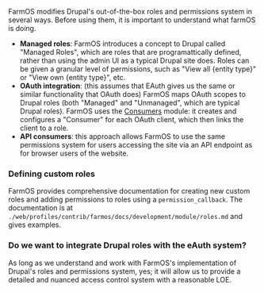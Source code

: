 FarmOS modifies Drupal's out-of-the-box roles and permissions system in several ways. Before using them, it is important to understand what farmOS is doing.

- **Managed roles**: FarmOS introduces a concept to Drupal called "Managed Roles", which are roles that are programattically defined, rather than using the admin UI as a typical Drupal site does. Roles can be given a granular level of permissions, such as "View all {entity type}" or "View own {entity type}", etc.
- **OAuth integration**: (this assumes that EAuth gives us the same or similar functionality that OAuth does) FarmOS maps OAuth scopes to Drupal roles (both "Managed" and "Unmanaged", which are typical Drupal roles). FarmOS uses the [Consumers](https://www.drupal.org/project/consumers) module: it creates and configures a "Consumer" for each OAuth client, which then links the client to a role.
- **API consumers**: this approach allows FarmOS to use the same permissions system for users accessing the site via an API endpoint as for browser users of the website.

### Defining custom roles

FarmOS provides comprehensive documentation for creating new custom roles and adding permissions to roles using a `permission_callback`. The documentation is at `./web/profiles/contrib/farmos/docs/development/module/roles.md` and gives examples.

### Do we want to integrate Drupal roles with the eAuth system?

As long as we understand and work with FarmOS's implementation of Drupal's roles and permissions system, yes; it will allow us to provide a detailed and nuanced access control system with a reasonable LOE.
